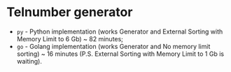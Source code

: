 # Telnumber generator
* `py` - Python implementation (works Generator and External Sorting with Memory Limit to 6 Gb) ~ 82 minutes;
* `go` - Golang implementation (works Generator and No memory limit sorting) ~ 16 minutes (P.S. External Sorting with Memory Limit to 1 Gb is waiting).
